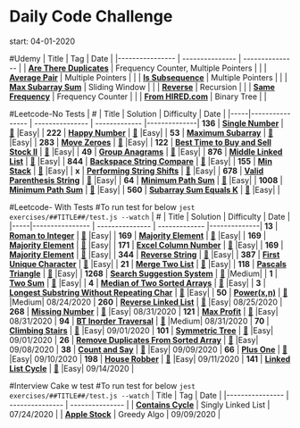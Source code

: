 # Daily Code Challenge
start: 04-01-2020


#Udemy
| Title           | Tag             | Date            |
|---------------- | --------------- | --------------- |
| [**Are There Duplicates**](https://github.com/minheekangg/kata-a-day/blob/master/exercises/udemy/are-there-duplicates.js) | Frequency Counter, Multiple Pointers | |
| [**Average Pair**](https://github.com/minheekangg/kata-a-day/blob/master/exercises/udemy/average-pair.js) | Multiple Pointers | |
| [**Is Subsequence**](https://github.com/minheekangg/kata-a-day/blob/master/exercises/udemy/is-subsequence.js) | Multiple Pointers | |
| [**Max Subarray Sum**](https://github.com/minheekangg/kata-a-day/blob/master/exercises/udemy/max-subarray-sum.js) | Sliding Window | |
| [**Reverse**](https://github.com/minheekangg/kata-a-day/blob/master/exercises/udemy/reverse.js) | Recursion | |
| [**Same Frequency**](https://github.com/minheekangg/kata-a-day/blob/master/exercises/udemy/same-frequency.js) | Frequency Counter | |
| [**From HIRED.com**](https://github.com/minheekangg/kata-a-day/blob/master/exercises/udemy/hired-BT-longer/index.js) | Binary Tree | |

#Leetcode-No Tests
|  #  | Title           |  Solution       | Difficulty    | Date         |
|-----|---------------- | --------------- | ------------- |--------------|
**136** | [**Single Number**](https://leetcode.com/problems/single-number/) | [:key:](https://github.com/minheekangg/kata-a-day/blob/master/exercises/leetcode/136-single-number.js) |Easy| |
**222** | [**Happy Number**](https://leetcode.com/problems/happy-number/) | [:key:](https://github.com/minheekangg/kata-a-day/blob/master/exercises/leetcode/222-happy-number.js) |Easy| |
**53** | [**Maximum Subarray**](https://leetcode.com/problems/maximum-subarray/) | [:key:](https://github.com/minheekangg/kata-a-day/blob/master/exercises/leetcode/53-max-subarray.js) |Easy| |
**283** | [**Move Zeroes**](https://leetcode.com/problems/move-zeroes/) | [:key:](https://github.com/minheekangg/kata-a-day/blob/master/exercises/leetcode/283-move-zeroes.js) |Easy| |
**122** | [**Best Time to Buy and Sell Stock II**](https://leetcode.com/problems/best-time-to-buy-and-sell-stock-ii/submissions/) | [:key:](https://github.com/minheekangg/kata-a-day/blob/master/exercises/leetcode/122-best-stock-profit.js) |Easy| |
**49** | [**Group Anagrams**](https://leetcode.com/problems/group-anagrams/) | [:key:](https://github.com/minheekangg/kata-a-day/blob/master/exercises/leetcode/49-group-anagrams.js) |Easy| |
**876** | [**Middle Linked List**](https://leetcode.com/problems/middle-of-the-linked-list/) | [:key:](https://github.com/minheekangg/kata-a-day/blob/master/exercises/leetcode/876-middle-linked-list.js) |Easy| |
**844** | [**Backspace String Compare**](https://leetcode.com/problems/backspace-string-compare/) | [:key:](https://github.com/minheekangg/kata-a-day/blob/master/exercises/leetcode/844-backspace-string-compare.js) |Easy| |
**155** | [**Min Stack**](https://leetcode.com/problems/min-stack/) | [:key:](https://github.com/minheekangg/kata-a-day/blob/master/exercises/leetcode/155-min-stack.js) |Easy| |
**x** | [**Performing String Shifts**](https://leetcode.com/explore/challenge/card/30-day-leetcoding-challenge/529/week-2/3299/) | [:key:](https://github.com/minheekangg/kata-a-day/blob/master/exercises/leetcode/performing-string-shifts.js) |Easy| |
**678** | [**Valid Parenthesis String**](https://leetcode.com/problems/valid-parenthesis-string/) | [:key:](https://github.com/minheekangg/kata-a-day/blob/master/exercises/leetcode/678-valid-parenthesis-string.js) |Easy| |
**64** | [**Minimum Path Sum**](https://leetcode.com/problems/minimum-path-sum/) | [:key:](https://github.com/minheekangg/kata-a-day/blob/master/exercises/leetcode/64-minimum-path-sum.js) |Easy| |
**1008** | [**Minimum Path Sum**](https://leetcode.com/problems/construct-binary-search-tree-from-preorder-traversal/) | [:key:](https://github.com/minheekangg/kata-a-day/blob/master/exercises/leetcode/1008-construct-bst-preorder.js) |Easy|  |
**560** | [**Subarray Sum Equals K**](https://leetcode.com/problems/subarray-sum-equals-k/) | [:key:](https://github.com/minheekangg/kata-a-day/blob/master/exercises/leetcode/560-subarray-sum-equals-k.js) |Easy| |


#Leetcode- With Tests
#To run test for below
```jest exercises/##TITLE##/test.js --watch```
|  #  | Title           |  Solution       | Difficulty    | Date          |
|-----|---------------- | --------------- | ------------- |--------------|
**13** | [**Roman to Integer**](https://leetcode.com/problems/roman-to-integer/) | [:key:](https://github.com/minheekangg/kata-a-day/blob/master/exercises/leetcode/13-roman-to-integer/index.js) |Easy| |
**169** | [**Majority Element**](https://leetcode.com/problems/majority-element/) | [:key:](https://github.com/minheekangg/kata-a-day/blob/master/exercises/leetcode/169-majority-element/index.js) |Easy| |
**169** | [**Majority Element**](https://leetcode.com/problems/majority-element/) | [:key:](https://github.com/minheekangg/kata-a-day/blob/master/exercises/leetcode/169-majority-element/index.js) |Easy| |
**171** | [**Excel Column Number**](https://leetcode.com/problems/excel-sheet-column-number/) | [:key:](https://github.com/minheekangg/kata-a-day/blob/master/exercises/leetcode/171-excel-column-number/index.js) |Easy| |
**169** | [**Majority Element**](https://leetcode.com/problems/majority-element/) | [:key:](https://github.com/minheekangg/kata-a-day/blob/master/exercises/leetcode/169-majority-element/index.js) |Easy| |
**344** | [**Reverse String**](https://leetcode.com/problems/reverse-string/) | [:key:](https://github.com/minheekangg/kata-a-day/blob/master/exercises/leetcode/344-reverse-string/index.js) |Easy| |
**387** | [**First Unique Character**](https://leetcode.com/problems/first-unique-character-in-a-string/) | [:key:](https://github.com/minheekangg/kata-a-day/blob/master/exercises/leetcode/387-first-uniq-char/index.js) |Easy| |
**21** | [**Merge Two List**](https://leetcode.com/problems/merge-two-sorted-lists/) | [:key:](https://github.com/minheekangg/kata-a-day/blob/master/exercises/leetcode/21-merge-two-list/index.js) |Easy| |
**118** | [**Pascals Triangle**](https://leetcode.com/problems/pascals-triangle/) | [:key:](https://github.com/minheekangg/kata-a-day/blob/master/exercises/leetcode/118-pascal-triangle/index.js) |Easy| |
**1268** | [**Search Suggestion System**](https://leetcode.com/problems/search-suggestions-system/) | [:key:](https://github.com/minheekangg/kata-a-day/blob/master/exercises/leetcode/1268-search-suggestion-system/index.js) |Medium| |
**1** | [**Two Sum**](https://leetcode.com/problems/two-sum/) | [:key:](https://github.com/minheekangg/kata-a-day/blob/master/exercises/leetcode/1-two-sum/index.js) |Easy| |
**4** | [**Median of Two Sorted Arrays**](https://leetcode.com/problems/median-of-two-sorted-arrays/) | [:key:](https://github.com/minheekangg/kata-a-day/blob/master/exercises/leetcode/4-medium-sorted-arr/index.js) |Easy| |
**3** | [**Longest Substring Without Repeating Char**](https://leetcode.com/problems/longest-substring-without-repeating-characters/) | [:key:](https://github.com/minheekangg/kata-a-day/blob/master/exercises/leetcode/3-longest-substring/index.js) |Easy| |
**50** | [**Power(x,n)**](https://leetcode.com/problems/powx-n) | [:key:](https://github.com/minheekangg/kata-a-day/blob/master/exercises/leetcode/50-power-xn/index.js) |Medium| 08/24/2020 |
**260** | [**Reverse Linked List**](https://leetcode.com/problems/reverse-linked-list/) | [:key:](https://github.com/minheekangg/kata-a-day/blob/master/exercises/leetcode/206-reverse-linked-list/index.js) |Easy| 08/25/2020 |
**268** | [**Missing Number**](https://leetcode.com/problems/missing-number/) | [:key:](https://github.com/minheekangg/kata-a-day/blob/master/exercises/leetcode/268-missing-number/index.js) |Easy| 08/31/2020 |
**121** | [**Max Profit**](https://leetcode.com/problems/best-time-to-buy-and-sell-stock/) | [:key:](https://github.com/minheekangg/kata-a-day/blob/master/exercises/leetcode/121-max-profit/index.js) |Easy| 08/31/2020 |
**94** | [**BT Inorder Traversal**](https://leetcode.com/problems/binary-tree-inorder-traversal/) | [:key:](https://github.com/minheekangg/kata-a-day/blob/master/exercises/leetcode/94-bt-inorder-traversal/index.js) |Medium| 08/31/2020 |
**70** | [**Climbing Stairs**](https://leetcode.com/problems/climbing-stairs/) | [:key:](https://github.com/minheekangg/kata-a-day/blob/master/exercises/leetcode/70-climbing-stairs/index.js) |Easy| 09/01/2020 |
**101** | [**Symmetric Tree**](https://leetcode.com/problems/symmetric-tree/) | [:key:](https://github.com/minheekangg/kata-a-day/blob/master/exercises/leetcode/101-symmetric-tree/index.js) |Easy| 09/01/2020 |
**26** | [**Remove Duplicates From Sorted Array**](https://leetcode.com/problems/remove-duplicates-from-sorted-array/) | [:key:](https://github.com/minheekangg/kata-a-day/blob/master/exercises/leetcode/26-remove-sorted-arr/index.js) |Easy| 09/08/2020 |
**38** | [**Count and Say**](https://leetcode.com/problems/count-and-say/) | [:key:](https://github.com/minheekangg/kata-a-day/blob/master/exercises/leetcode/38-count-and-say/index.js) |Easy| 09/09/2020 |
**66** | [**Plus One**](https://leetcode.com/problems/plus-one/) | [:key:](https://github.com/minheekangg/kata-a-day/blob/master/exercises/leetcode/66-plus-one/index.js) |Easy| 09/10/2020 |
**198** | [**House Robber**](https://leetcode.com/problems/house-robber/) | [:key:](https://github.com/minheekangg/kata-a-day/blob/master/exercises/leetcode/198-house-robber/index.js) |Easy| 09/11/2020 |
**141** | [**Linked List Cycle**](https://leetcode.com/problems/linked-list-cycle/) | [:key:](https://github.com/minheekangg/kata-a-day/blob/master/exercises/leetcode/141-linked-list-cycle/index.js) |Easy| 09/14/2020 |


#Interview Cake w test
#To run test for below
```jest exercises/##TITLE##/test.js --watch```
| Title           | Tag             | Date            |
|---------------- | --------------- | --------------- |
| [**Contains Cycle**](https://github.com/minheekangg/kata-a-day/blob/master/exercises/interview-cake/conatins-cycle/index.js) | Singly Linked List | 07/24/2020 |
| [**Apple Stock**](https://github.com/minheekangg/kata-a-day/blob/master/exercises/interview-cake/apple-stock/index.js) | Greedy Algo | 09/09/2020 |
